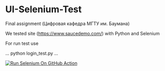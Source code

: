 # UI-Selenium-Test
Final assignment (Цифровая кафедра МГТУ им. Баумана)

We tested site (https://www.saucedemo.com/) with Python and Selenium

For run test use 

...
python login_test.py
...

[![Run Selenium On GitHub Action](https://github.com/BeeHeather/UI-Selenium-Test/actions/workflows/Selenium-Action-Template.yaml/badge.svg)](https://github.com/BeeHeather/UI-Selenium-Test/actions/workflows/Selenium-Action-Template.yaml)

